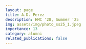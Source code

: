 ```yaml
---
layout: page
title: A.D. Perez
description: HMC '28, Summer '25
img: assets/img/photo_ss25_1.jpeg
importance: 13
category: alumni
related_publications: false
---
```

